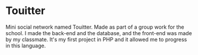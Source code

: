 # Touitter
Mini social network named Touitter.
Made as part of a group work for the school.
I made the back-end and the database, and the front-end was made by my classmate.
It's my first project in PHP and it allowed me to progress in this language.
